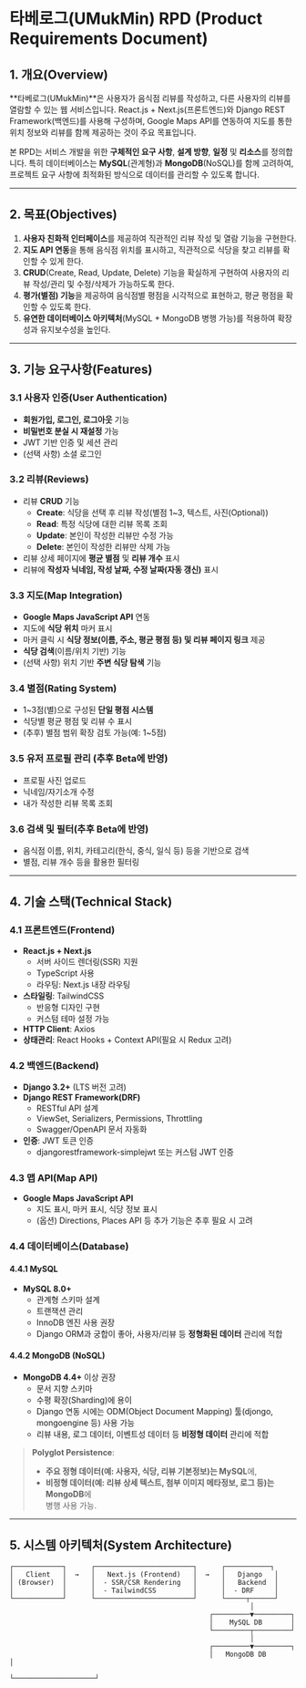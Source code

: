 # 타베로그(UMukMin) RPD (Product Requirements Document)

## 1. 개요(Overview)

**타베로그(UMukMin)**은 사용자가 음식점 리뷰를 작성하고, 다른 사용자의 리뷰를 열람할 수 있는 웹 서비스입니다. React.js + Next.js(프론트엔드)와 Django REST Framework(백엔드)를 사용해 구성하며, Google Maps API를 연동하여 지도를 통한 위치 정보와 리뷰를 함께 제공하는 것이 주요 목표입니다.

본 RPD는 서비스 개발을 위한 **구체적인 요구 사항**, **설계 방향**, **일정** 및 **리소스**를 정의합니다. 특히 데이터베이스는 **MySQL**(관계형)과 **MongoDB**(NoSQL)를 함께 고려하여, 프로젝트 요구 사항에 최적화된 방식으로 데이터를 관리할 수 있도록 합니다.

---

## 2. 목표(Objectives)

1. **사용자 친화적 인터페이스**를 제공하여 직관적인 리뷰 작성 및 열람 기능을 구현한다.  
2. **지도 API 연동**을 통해 음식점 위치를 표시하고, 직관적으로 식당을 찾고 리뷰를 확인할 수 있게 한다.  
3. **CRUD**(Create, Read, Update, Delete) 기능을 확실하게 구현하여 사용자의 리뷰 작성/관리 및 수정/삭제가 가능하도록 한다.  
4. **평가(별점) 기능**을 제공하여 음식점별 평점을 시각적으로 표현하고, 평균 평점을 확인할 수 있도록 한다.  
5. **유연한 데이터베이스 아키텍처**(MySQL + MongoDB 병행 가능)를 적용하여 확장성과 유지보수성을 높인다.

---

## 3. 기능 요구사항(Features)

### 3.1 사용자 인증(User Authentication)
- **회원가입, 로그인, 로그아웃** 기능
- **비밀번호 분실 시 재설정** 가능
- JWT 기반 인증 및 세션 관리
- (선택 사항) 소셜 로그인

### 3.2 리뷰(Reviews)
- 리뷰 **CRUD** 기능  
  - **Create**: 식당을 선택 후 리뷰 작성(별점 1~3, 텍스트, 사진(Optional))  
  - **Read**: 특정 식당에 대한 리뷰 목록 조회  
  - **Update**: 본인이 작성한 리뷰만 수정 가능  
  - **Delete**: 본인이 작성한 리뷰만 삭제 가능
- 리뷰 상세 페이지에 **평균 별점** 및 **리뷰 개수** 표시
- 리뷰에 **작성자 닉네임, 작성 날짜, 수정 날짜(자동 갱신)** 표시

### 3.3 지도(Map Integration)
- **Google Maps JavaScript API** 연동  
- 지도에 **식당 위치** 마커 표시  
- 마커 클릭 시 **식당 정보(이름, 주소, 평균 평점 등) 및 리뷰 페이지 링크** 제공  
- **식당 검색**(이름/위치 기반) 기능  
- (선택 사항) 위치 기반 **주변 식당 탐색** 기능

### 3.4 별점(Rating System)
- 1~3점(별)으로 구성된 **단일 평점 시스템**  
- 식당별 평균 평점 및 리뷰 수 표시  
- (추후) 별점 범위 확장 검토 가능(예: 1~5점)

### 3.5 유저 프로필 관리 (추후 Beta에 반영)
- 프로필 사진 업로드
- 닉네임/자기소개 수정
- 내가 작성한 리뷰 목록 조회

### 3.6 검색 및 필터(추후 Beta에 반영)
- 음식점 이름, 위치, 카테고리(한식, 중식, 일식 등) 등을 기반으로 검색
- 별점, 리뷰 개수 등을 활용한 필터링

---

## 4. 기술 스택(Technical Stack)

### 4.1 프론트엔드(Frontend)
- **React.js + Next.js**
  - 서버 사이드 렌더링(SSR) 지원
  - TypeScript 사용
  - 라우팅: Next.js 내장 라우팅
- **스타일링**: TailwindCSS
  - 반응형 디자인 구현
  - 커스텀 테마 설정 가능
- **HTTP Client**: Axios
- **상태관리**: React Hooks + Context API(필요 시 Redux 고려)

### 4.2 백엔드(Backend)
- **Django 3.2+** (LTS 버전 고려)  
- **Django REST Framework(DRF)**  
  - RESTful API 설계
  - ViewSet, Serializers, Permissions, Throttling
  - Swagger/OpenAPI 문서 자동화
- **인증**: JWT 토큰 인증
  - djangorestframework-simplejwt 또는 커스텀 JWT 인증

### 4.3 맵 API(Map API)
- **Google Maps JavaScript API**
  - 지도 표시, 마커 표시, 식당 정보 표시
  - (옵션) Directions, Places API 등 추가 기능은 추후 필요 시 고려

### 4.4 데이터베이스(Database)
#### 4.4.1 MySQL
- **MySQL 8.0+**  
  - 관계형 스키마 설계  
  - 트랜잭션 관리  
  - InnoDB 엔진 사용 권장  
  - Django ORM과 궁합이 좋아, 사용자/리뷰 등 **정형화된 데이터** 관리에 적합

#### 4.4.2 MongoDB (NoSQL)
- **MongoDB 4.4+** 이상 권장  
  - 문서 지향 스키마  
  - 수평 확장(Sharding)에 용이  
  - Django 연동 시에는 ODM(Object Document Mapping) 툴(djongo, mongoengine 등) 사용 가능  
  - 리뷰 내용, 로그 데이터, 이벤트성 데이터 등 **비정형 데이터** 관리에 적합

> **Polyglot Persistence**:  
> - **주요 정형 데이터(예: 사용자, 식당, 리뷰 기본정보)는 MySQL**에,  
> - **비정형 데이터(예: 리뷰 상세 텍스트, 첨부 이미지 메타정보, 로그 등)는 MongoDB**에  
> 병행 사용 가능.

---

## 5. 시스템 아키텍처(System Architecture)

```plaintext
┌────────────┐      ┌────────────────────────┐      ┌───────────┐
│   Client   │  →   │   Next.js (Frontend)   │  →   │   Django   │
│ (Browser)  │      │  - SSR/CSR Rendering   │      │   Backend  │
│            │      │  - TailwindCSS         │      │  - DRF     │
└────────────┘      └────────────────────────┘      └─────┬──────┘
                                                           │
                                                 ┌─────────▼─────────┐
                                                 │    MySQL DB       │
                                                 └─────────┬─────────┘
                                                           │
                                                 ┌─────────▼─────────┐
                                                 │   MongoDB DB       │
                                                 └────────────────────┘
